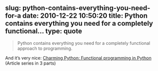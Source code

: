 slug: python-contains-everything-you-need-for-a
date: 2010-12-22 10:50:20
title: Python contains everything you need for a completely functional...
type: quote
---

> Python contains everything you need for a completely functional approach to programming.

And it’s very nice: [Charming Python: Functional programming in Python](http://www.ibm.com/developerworks/library/l-prog.html) (Article series in 3 parts)
